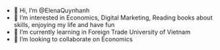 - 👋 Hi, I’m @ElenaQuynhanh
- 👀 I’m interested in Economics, Digital Marketing, Reading books about skills, enjoying my life and have fun
- 🌱 I’m currently learning in Foreign Trade University of Vietnam
- 💞️ I’m looking to collaborate on Economics


<!---
ElenaQuynhanh/ElenaQuynhanh is a ✨ special ✨ repository because its `README.md` (this file) appears on your GitHub profile.
You can click the Preview link to take a look at your changes.
--->

